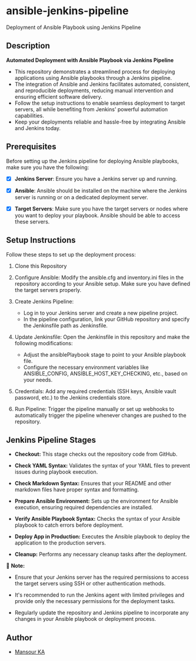 # ansible-jenkins-pipeline

Deployment of Ansible Playbook using Jenkins Pipeline


## Description

**Automated Deployment with Ansible Playbook via Jenkins Pipeline**

* This repository demonstrates a streamlined process for deploying applications using Ansible playbooks through a Jenkins pipeline. 
* The integration of Ansible and Jenkins facilitates automated, consistent, and reproducible deployments, reducing manual intervention and ensuring efficient software delivery. 
* Follow the setup instructions to enable seamless deployment to target servers, all while benefiting from Jenkins' powerful automation capabilities. 
* Keep your deployments reliable and hassle-free by integrating Ansible and Jenkins today.

## Prerequisites
Before setting up the Jenkins pipeline for deploying Ansible playbooks, make sure you have the following:

- [x] **Jenkins Server**: Ensure you have a Jenkins server up and running.
- [x] **Ansible**: Ansible should be installed on the machine where the Jenkins server is running or on a dedicated deployment server.
- [x] **Target Servers**: Make sure you have the target servers or nodes where you want to deploy your playbook. Ansible should be able to access these servers.


## Setup Instructions

Follow these steps to set up the deployment process:

1. Clone this Repository

2. Configure Ansible: Modify the ansible.cfg and inventory.ini files in the repository according to your Ansible setup. Make sure you have defined the target servers properly.

3. Create Jenkins Pipeline:
    - Log in to your Jenkins server and create a new pipeline project.
    - In the pipeline configuration, link your GitHub repository and specify the Jenkinsfile path as Jenkinsfile.

4. Update Jenkinsfile: Open the Jenkinsfile in this repository and make the following modifications:
    - Adjust the ansiblePlaybook stage to point to your Ansible playbook file.
    - Configure the necessary environment variables like ANSIBLE_CONFIG, ANSIBLE_HOST_KEY_CHECKING, etc., based on your needs.

5. Credentials: Add any required credentials (SSH keys, Ansible vault password, etc.) to the Jenkins credentials store.

6. Run Pipeline: Trigger the pipeline manually or set up webhooks to automatically trigger the pipeline whenever changes are pushed to the repository.


## Jenkins Pipeline Stages

- **Checkout:** This stage checks out the repository code from GitHub.

- **Check YAML Syntax:** Validates the syntax of your YAML files to prevent issues during playbook execution.

- **Check Markdown Syntax:** Ensures that your README and other markdown files have proper syntax and formatting.

- **Prepare Ansible Environment:** Sets up the environment for Ansible execution, ensuring required dependencies are installed.

- **Verify Ansible Playbook Syntax:** Checks the syntax of your Ansible playbook to catch errors before deployment.

- **Deploy App in Production:** Executes the Ansible playbook to deploy the application to the production servers.

- **Cleanup:** Performs any necessary cleanup tasks after the deployment.

&#x1F4DD; **Note:**
- Ensure that your Jenkins server has the required permissions to access the target servers using SSH or other authentication methods.

- It's recommended to run the Jenkins agent with limited privileges and provide only the necessary permissions for the deployment tasks.

- Regularly update the repository and Jenkins pipeline to incorporate any changes in your Ansible playbook or deployment process.


## Author

- [Mansour KA](http:mansourka.com)